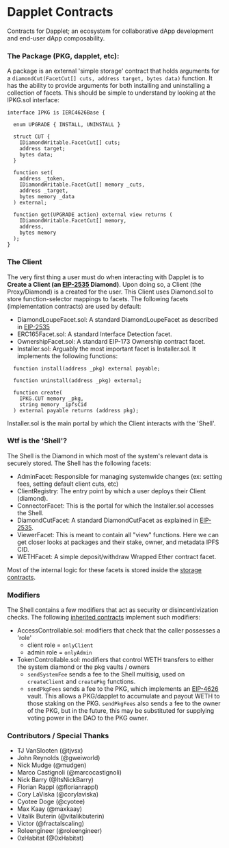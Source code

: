 # Dapplet Contracts

Contracts for Dapplet; an ecosystem for collaborative dApp development and end-user dApp composability.

### The Package (PKG, dapplet, etc):

A package is an external 'simple storage' contract that holds arguments for a `diamondCut(FacetCut[] cuts, address target, bytes data)` function. It has the ability to provide arguments for both installing and uninstalling a collection of facets. This should be simple to understand by looking at the IPKG.sol interface:

```solidity
interface IPKG is IERC4626Base {

  enum UPGRADE { INSTALL, UNINSTALL }

  struct CUT {
    IDiamondWritable.FacetCut[] cuts;
    address target;
    bytes data;
  }

  function set(
    address _token,
    IDiamondWritable.FacetCut[] memory _cuts,
    address _target,
    bytes memory _data
  ) external;

  function get(UPGRADE action) external view returns (
    IDiamondWritable.FacetCut[] memory,
    address,
    bytes memory
  );
}
```

### The Client

The very first thing a user must do when interacting with Dapplet is to **Create a Client (an [EIP-2535](https://eips.ethereum.org/EIPS/eip-2535) Diamond)**. Upon doing so, a Client (the Proxy/Diamond) is a created for the user. This Client uses Diamond.sol to store function-selector mappings to facets. The following facets (implementation contracts) are used by default:

- DiamondLoupeFacet.sol: A standard DiamondLoupeFacet as described in [EIP-2535](https://eips.ethereum.org/EIPS/eip-2535)
- ERC165Facet.sol: A standard Interface Detection facet.
- OwnershipFacet.sol: A standard EIP-173 Ownership contract facet.
- Installer.sol: Arguably the most important facet is Installer.sol. It implements the following functions:

```solidity
  function install(address _pkg) external payable;

  function uninstall(address _pkg) external;

  function create(
    IPKG.CUT memory _pkg,
    string memory _ipfsCid
  ) external payable returns (address pkg);
```

Installer.sol is the main portal by which the Client interacts with the 'Shell'.

### Wtf is the 'Shell'?

The Shell is the Diamond in which most of the system's relevant data is securely stored. The Shell has the following facets:

- AdminFacet: Responsible for managing systemwide changes (ex: setting fees, setting default client cuts, etc)
- ClientRegistry: The entry point by which a user deploys their Client (diamond).
- ConnectorFacet: This is the portal for which the Installer.sol accesses the Shell.
- DiamondCutFacet: A standard DiamondCutFacet as explained in [EIP-2535](https://eips.ethereum.org/EIPS/eip-2535).
- ViewerFacet: This is meant to contain all "view" functions. Here we can get closer looks at packages and their stake, owner, and metadata IPFS CID.
- WETHFacet: A simple deposit/withdraw Wrapped Ether contract facet.

Most of the internal logic for these facets is stored inside the [storage contracts](/contracts/shell/storage/).

### Modifiers

The Shell contains a few modifiers that act as security or disincentivization checks. The following [inherited contracts](/contracts/shell/inherited/) implement such modifiers:

- AccessControllable.sol: modifiers that check that the caller possesses a 'role'
  - client role = `onlyClient`
  - admin role = `onlyAdmin`
- TokenControllable.sol: modifiers that control WETH transfers to either the system diamond or the pkg vaults / owners
  - `sendSystemFee` sends a fee to the Shell multisig, used on `createClient` and `createPkg` functions.
  - `sendPkgFees` sends a fee to the PKG, which implements an [EIP-4626](https://eips.ethereum.org/EIPS/eip-4626) vault. This allows a PKG/dapplet to accumulate and payout WETH to those staking on the PKG. `sendPkgFees` also sends a fee to the owner of the PKG, but in the future, this may be substituted for supplying voting power in the DAO to the PKG owner.

### Contributors / Special Thanks

- TJ VanSlooten (@tjvsx)
- John Reynolds (@gweiworld)
- Nick Mudge (@mudgen)
- Marco Castignoli (@marcocastignoli)
- Nick Barry (@ItsNickBarry)
- Florian Rappl (@florianrappl)
- Cory LaViska (@corylaviska)
- Cyotee Doge (@cyotee)
- Max Kaay (@maxkaay)
- Vitalik Buterin (@vitalikbuterin)
- Victor (@fractalscaling)
- Roleengineer (@roleengineer)
- 0xHabitat (@0xHabitat)
